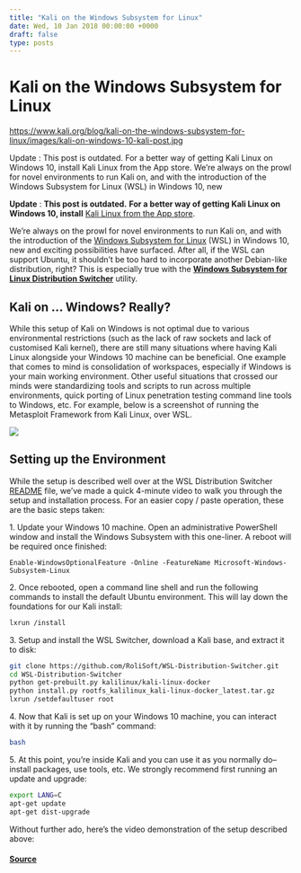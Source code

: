 ```yaml
---
title: "Kali on the Windows Subsystem for Linux"
date: Wed, 10 Jan 2018 00:00:00 +0000
draft: false
type: posts
---
```

# Kali on the Windows Subsystem for Linux

https://www.kali.org/blog/kali-on-the-windows-subsystem-for-linux/images/kali-on-windows-10-kali-post.jpg



Update : This post is outdated. For a better way of getting Kali Linux on Windows 10, install Kali Linux from the App store. We&rsquo;re always on the prowl for novel environments to run Kali on, and with the introduction of the Windows Subsystem for Linux (WSL) in Windows 10, new

**Update** : **This post is outdated.** **For a better way of getting Kali Linux on Windows 10, install** [Kali Linux from the App store](https://www.kali.org/blog/kali-linux-in-the-windows-app-store/).

We’re always on the prowl for novel environments to run Kali on, and with the introduction of the [Windows Subsystem for Linux](https://docs.microsoft.com/en-us/windows/wsl/install-win10) (WSL) in Windows 10, new and exciting possibilities have surfaced. After all, if the WSL can support Ubuntu, it shouldn’t be too hard to incorporate another Debian-like distribution, right? This is especially true with the [**Windows Subsystem for Linux Distribution Switcher**](https://github.com/RoliSoft/WSL-Distribution-Switcher) utility.

Kali on … Windows? Really?
--------------------------

While this setup of Kali on Windows is not optimal due to various environmental restrictions (such as the lack of raw sockets and lack of customised Kali kernel), there are still many situations where having Kali Linux alongside your Windows 10 machine can be beneficial. One example that comes to mind is consolidation of workspaces, especially if Windows is your main working environment. Other useful situations that crossed our minds were standardizing tools and scripts to run across multiple environments, quick porting of Linux penetration testing command line tools to Windows, etc. For example, below is a screenshot of running the Metasploit Framework from Kali Linux, over WSL.

[![](https://www.kali.org/blog/kali-on-the-windows-subsystem-for-linux/images/Kali_Linux_WSL_msf.png)](https://www.kali.org/blog/kali-on-the-windows-subsystem-for-linux/images/Kali_Linux_WSL_msf.png)

Setting up the Environment
--------------------------

While the setup is described well over at the WSL Distribution Switcher [README](https://github.com/RoliSoft/WSL-Distribution-Switcher) file, we’ve made a quick 4-minute video to walk you through the setup and installation process. For an easier copy / paste operation, these are the basic steps taken:

1\. Update your Windows 10 machine. Open an administrative PowerShell window and install the Windows Subsystem with this one-liner. A reboot will be required once finished:

```plain
Enable-WindowsOptionalFeature -Online -FeatureName Microsoft-Windows-Subsystem-Linux
```

2\. Once rebooted, open a command line shell and run the following commands to install the default Ubuntu environment. This will lay down the foundations for our Kali install:

```sh
lxrun /install
```

3\. Setup and install the WSL Switcher, download a Kali base, and extract it to disk:

```sh
git clone https://github.com/RoliSoft/WSL-Distribution-Switcher.git
cd WSL-Distribution-Switcher
python get-prebuilt.py kalilinux/kali-linux-docker
python install.py rootfs_kalilinux_kali-linux-docker_latest.tar.gz
lxrun /setdefaultuser root
```

4\. Now that Kali is set up on your Windows 10 machine, you can interact with it by running the “bash” command:

```sh
bash
```

5\. At this point, you’re inside Kali and you can use it as you normally do–install packages, use tools, etc. We strongly recommend first running an update and upgrade:

```sh
export LANG=C
apt-get update
apt-get dist-upgrade
```

Without further ado, here’s the video demonstration of the setup described above:

#### [Source](https://www.kali.org/blog/kali-on-the-windows-subsystem-for-linux/)

